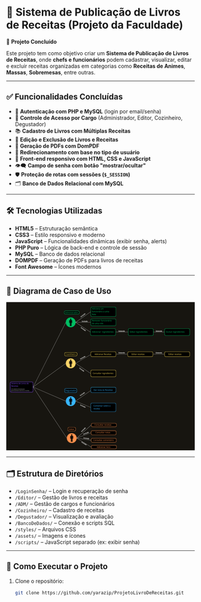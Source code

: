 # 📖 Sistema de Publicação de Livros de Receitas (Projeto da Faculdade)

🚀 **Projeto Concluído**  

Este projeto tem como objetivo criar um **Sistema de Publicação de Livros de Receitas**, onde **chefs e funcionários** podem cadastrar, visualizar, editar e excluir receitas organizadas em categorias como **Receitas de Animes**, **Massas**, **Sobremesas**, entre outras.

---

## ✅ Funcionalidades Concluídas

- 🔐 **Autenticação com PHP e MySQL** (login por email/senha)
- 👥 **Controle de Acesso por Cargo** (Administrador, Editor, Cozinheiro, Degustador)
- 📚 **Cadastro de Livros com Múltiplas Receitas**
- 🧾 **Edição e Exclusão de Livros e Receitas**
- 📄 **Geração de PDFs com DomPDF**
- 🧭 **Redirecionamento com base no tipo de usuário**
- 🎨 **Front-end responsivo com HTML, CSS e JavaScript**
- 👁️‍🗨️ **Campo de senha com botão "mostrar/ocultar"**
- 🛡️ **Proteção de rotas com sessões (`$_SESSION`)**
- 🗂️ **Banco de Dados Relacional com MySQL**

---

## 🛠️ Tecnologias Utilizadas

- **HTML5** – Estruturação semântica
- **CSS3** – Estilo responsivo e moderno
- **JavaScript** – Funcionalidades dinâmicas (exibir senha, alerts)
- **PHP Puro** – Lógica de back-end e controle de sessão
- **MySQL** – Banco de dados relacional
- **DOMPDF** – Geração de PDFs para livros de receitas
- **Font Awesome** – Ícones modernos

---

## 🧩 Diagrama de Caso de Uso

![Diagrama de Caso de Uso](https://github.com/yarazip/ProjetoLivroDeReceitas/raw/main/CasoDeUso/CasoDeUso.png)

---

## 🗂️ Estrutura de Diretórios

- `/LoginSenha/` – Login e recuperação de senha
- `/Editor/` – Gestão de livros e receitas
- `/ADM/` – Gestão de cargos e funcionários
- `/Cozinheiro/` – Cadastro de receitas
- `/Degustador/` – Visualização e avaliação
- `/BancoDeDados/` – Conexão e scripts SQL
- `/styles/` – Arquivos CSS
- `/assets/` – Imagens e ícones
- `/scripts/` – JavaScript separado (ex: exibir senha)

---

## 🚀 Como Executar o Projeto

1. Clone o repositório:
   ```bash
   git clone https://github.com/yarazip/ProjetoLivroDeReceitas.git
